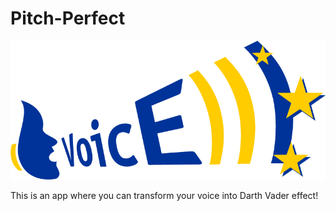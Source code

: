 # Pitch-Perfect

![Pictures](Pictures/voice.png)

This is an app where you can transform your voice into Darth Vader effect!
